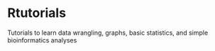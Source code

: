# Rtutorials
Tutorials to learn data wrangling, graphs, basic statistics, and simple bioinformatics analyses
